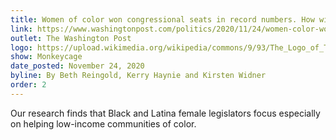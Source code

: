 ```yaml
---
title: Women of color won congressional seats in record numbers. How will they legislate?
link: https://www.washingtonpost.com/politics/2020/11/24/women-color-won-congressional-seats-record-numbers-how-will-they-legislate/
outlet: The Washington Post
logo: https://upload.wikimedia.org/wikipedia/commons/9/93/The_Logo_of_The_Washington_Post_Newspaper.svg
show: Monkeycage
date_posted: November 24, 2020
byline: By Beth Reingold, Kerry Haynie and Kirsten Widner
order: 2
---
```


Our research finds that Black and Latina female legislators focus especially on helping low-income communities of color.